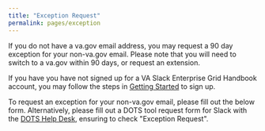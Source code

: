 ```yaml
---
title: "Exception Request"
permalink: pages/exception
---
```


If you do not have a va.gov email address, you may request a 90 day exception for your non-va.gov email.
Please note that you will need to switch to a va.gov within 90 days, or request an extension.

If you have you have not signed up for a VA Slack Enterprise Grid Handbook account, you may follow the steps in [Getting Started](getting-started) to sign up.

To request an exception for your non-va.gov email, please fill out the below form. Alternatively, please fill out a DOTS tool request form for Slack with the [DOTS Help Desk](https://vajira.max.gov/servicedesk/customer/portal/1/group/3), ensuring to check "Exception Request".
